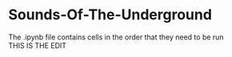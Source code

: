 # Sounds-Of-The-Underground

The .ipynb file contains cells in the order that they need to be run  
THIS IS THE EDIT
